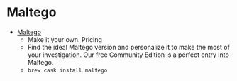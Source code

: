 # Maltego
- [Maltego](https://www.maltego.com/pricing-plans/)
  -  Make it your own.​ Pricing
  - Find the ideal Maltego version and personalize it to make the most of your investigation. Our free Community Edition is a perfect entry into Maltego.
  - `brew cask install maltego`
